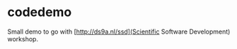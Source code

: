 codedemo
========

Small demo to go with [http://ds9a.nl/ssd](Scientific Software Development) workshop.